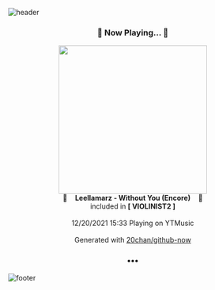 ![header](https://capsule-render.vercel.app/api?type=wave&height=170&section=header&text=Hi.%20I'm%20SHIFT&fontColor=090707&fontAlignX=45&fontAlignY=65&fontSize=100)

<h3 align="center">🎵 Now Playing... 🎵</h3>
<p align="center">
  <a href="https://music.youtube.com/watch?v=lQhvvvuDSNY">
    <img width="300" src="https://lh3.googleusercontent.com/a5LyGyg7LAspF5MbGdOVg1Xw3nJOLrDJjP7fgDK74v5LInUrCJgI_HGqzktdOx6CjJQIsALM7qG8Ef_J-A">
  </a>
  <br>
  🎵&nbsp&nbsp&nbsp <b>Leellamarz - Without You (Encore)</b> &nbsp&nbsp&nbsp🎵
  <br>
  included in <b>[ VIOLINIST2 ]</b>
  
  <br />
  <br />
  12/20/2021 15:33 Playing on YTMusic
  <br />
  <br />
  Generated with <a href="https://github.com/20chan/github-now">20chan/github-now</a>
</p>

<h3 align="center">•••</h3>

![footer](https://capsule-render.vercel.app/api?type=wave&height=150&section=footer)

